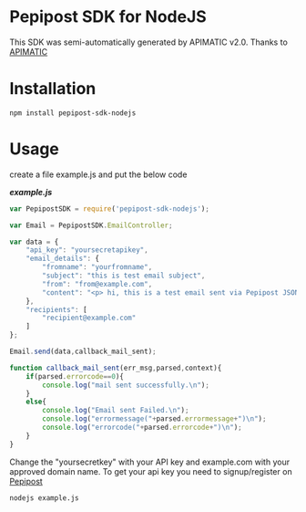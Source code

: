 Pepipost SDK for NodeJS 
=================
This SDK was semi-automatically generated by APIMATIC v2.0. Thanks to [APIMATIC](http://apimatic.io/)

Installation
=================
```
npm install pepipost-sdk-nodejs
```

Usage
=================
create a file example.js and put the below code

***example.js***
```js
var PepipostSDK = require('pepipost-sdk-nodejs');

var Email = PepipostSDK.EmailController;

var data = {
    "api_key": "yoursecretapikey",
    "email_details": {
        "fromname": "yourfromname",
        "subject": "this is test email subject",
        "from": "from@example.com",
        "content": "<p> hi, this is a test email sent via Pepipost JSON API.</p>"
    },
    "recipients": [
        "recipient@example.com"
    ]
};

Email.send(data,callback_mail_sent);

function callback_mail_sent(err_msg,parsed,context){
    if(parsed.errorcode==0){
        console.log("mail sent successfully.\n");
    }
    else{
        console.log("Email sent Failed.\n");
        console.log("errormessage("+parsed.errormessage+")\n");
        console.log("errorcode("+parsed.errorcode+")\n");
    }    
}
```

Change the "yoursecretkey" with your API key and example.com with your approved domain name. To get your api key you need to signup/register on [Pepipost](http://pepipost.com/)


```
nodejs example.js
```

